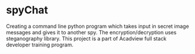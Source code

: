 # spyChat
 Creating a command line python program which takes input in secret image messages and gives it to another spy. The encryption/decryption uses steganography library. This project is a part of Acadview full stack developer training program.
